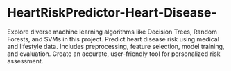 # HeartRiskPredictor-Heart-Disease-
Explore diverse machine learning algorithms like Decision Trees, Random Forests, and SVMs in this project. Predict heart disease risk using medical and lifestyle data. Includes preprocessing, feature selection, model training, and evaluation. Create an accurate, user-friendly tool for personalized risk assessment.
